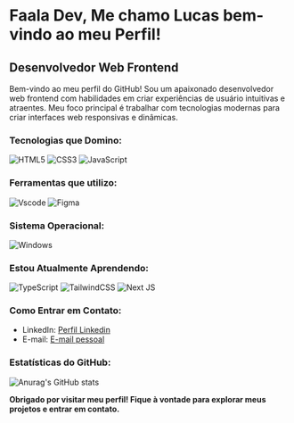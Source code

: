 # Faala Dev, Me chamo Lucas bem-vindo ao meu Perfil!
## Desenvolvedor Web Frontend

Bem-vindo ao meu perfil do GitHub! Sou um apaixonado desenvolvedor web frontend com habilidades em criar experiências de usuário intuitivas e atraentes. Meu foco principal é trabalhar com tecnologias modernas para criar interfaces web responsivas e dinâmicas.

### Tecnologias que Domino:

![HTML5](https://img.shields.io/badge/html5-%23E34F26.svg?style=for-the-badge&logo=html5&logoColor=white)
![CSS3](https://img.shields.io/badge/css3-%231572B6.svg?style=for-the-badge&logo=css3&logoColor=white)
![JavaScript](https://img.shields.io/badge/javascript-%23323330.svg?style=for-the-badge&logo=javascript&logoColor=%23F7DF1E)


### Ferramentas que utilizo:

![Vscode](https://img.shields.io/badge/Vscode-007ACC?style=for-the-badge&logo=visual-studio-code&logoColor=white)
![Figma](https://img.shields.io/badge/Figma-696969?style=for-the-badge&logo=figma&logoColor=figma)

### Sistema Operacional:

![Windows](https://img.shields.io/badge/Windows-000?style=for-the-badge&logo=windows&logoColor=2CA5E0)


### Estou Atualmente Aprendendo:

![TypeScript](https://img.shields.io/badge/typescript-%23007ACC.svg?style=for-the-badge&logo=typescript&logoColor=white)
![TailwindCSS](https://img.shields.io/badge/tailwindcss-%2338B2AC.svg?style=for-the-badge&logo=tailwind-css&logoColor=white)
![Next JS](https://img.shields.io/badge/Next-black?style=for-the-badge&logo=next.js&logoColor=white)



### Como Entrar em Contato:

- LinkedIn: [Perfil Linkedin](https://www.linkedin.com/in/lucasbenatticaffe/)
- E-mail: [E-mail pessoal](mailto:contatobenatti@gmail.com)

### Estatísticas do GitHub:

![Anurag's GitHub stats](https://github-readme-stats.vercel.app/api?username=weblucaskv&show_icons=true&theme=merko)

**Obrigado por visitar meu perfil! Fique à vontade para explorar meus projetos e entrar em contato.**
